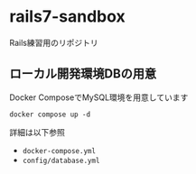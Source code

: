 # rails7-sandbox

Rails練習用のリポジトリ

## ローカル開発環境DBの用意

Docker ComposeでMySQL環境を用意しています
```
docker compose up -d
```

詳細は以下参照
- `docker-compose.yml`
- `config/database.yml`
